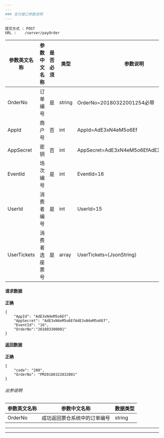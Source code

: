 ```yaml
---
---
### 支付接口参数说明
---
```

```
提交方式 : POST
URL :    /server/payOrder
```
|  参数英文名称 |  参数中文名称 | 是否必须    | 类型  | 参数说明 |
| ------------------ | ------------------- | ------------------- | ------------------ |----------------|
|OrderNo|订单编号|是|string|OrderNo=20180322001254必带|
|AppId  | 商户号 |  否  |  int |AppId=AdE3xN4eM5o6Ef|
|AppSecret  | 密钥 |  否  |  int |AppSecret=AdE3xN4eM5o6EfAdE3xN4eM5o6Ef|
|EventId  | 场次编号 |  是  |  int |EventId=16|
|UserId  | 消费者编号 |  是  |  int |UserId=15|
|UserTickets  | 消费者选座票号 |  是  |  array |UserTickets={JsonString}|
#### 请求数据
**正确**

```
{
    "AppId": "AdE3xN4eM5o6Ef",
    "AppSecret": "AdE3xN4eM5o6EfAdE3xN4eM5o6Ef",
    "EventId": "16",
    "OrderNo":"201803300001"
}
```
#### 返回数据
**正确**

```
{
    "code": "200",
    "OrderNo": "PM20180322032001"
}

```

######  出参说明

|  参数英文名称 |  参数中文名称| 数据类型  |
| ------------  | ------------- | ------------- |
| OrderNo |成功返回票仓系统中的订单编号 | string  |
---
---